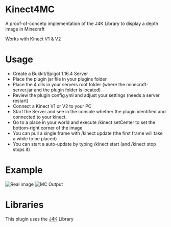 # Kinect4MC
A proof-of-concetp implementation of the J4K Library to display a depth image in Minecraft

Works with Kinect V1 & V2

# Usage
- Create a Bukkit/Spigot 1.16.4 Server
- Place the plugin jar file in your plugins folder
- Place the 4 dlls in your servers root folder (where the minecraft-server.jar and the plugin folder is located)
- Review the plugin config.yml and adjust your settings (needs a server restart)
- Connect a Kinect V1 or V2 to your PC
- Start the Server and see in the console whether the plugin identified and connected to your kinect.
- Go to a place in your world and execute /kinect setCenter to set the bottom-right corner of the image
- You can pull a single frame with /kinect update (the first frame will take a while to be placed)
- You can start a auto-update by typing /kinect start (and /kinect stop stops it)

# Example
![Real image](https://cdn.bjmsw.net/img/KinectRealFrame.JPEG)
![MC Output](https://cdn.bjmsw.net/img/KinectDepthMC.jpeg)

# Libraries
This plugin uses the [J4K](https://research.dwi.ufl.edu/projects/ufdw/j4k/) Library 
